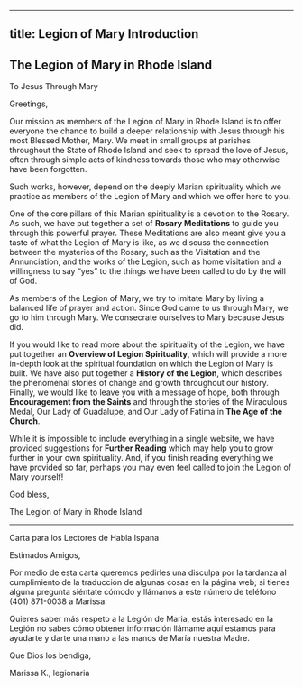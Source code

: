 
---
title: Legion of Mary Introduction
---

## **The Legion of Mary in Rhode Island**

To Jesus Through Mary

Greetings,

Our mission as members of the Legion of Mary in Rhode Island is to offer everyone the chance to build a deeper relationship with Jesus through his most Blessed Mother, Mary. We meet in small groups at parishes throughout the State of Rhode Island and seek to spread the love of Jesus, often through simple acts of kindness towards those who may otherwise have been forgotten.

Such works, however, depend on the deeply Marian spirituality which we practice as members of the Legion of Mary and which we offer here to you.

One of the core pillars of this Marian spirituality is a devotion to the Rosary. As such, we have put together a set of **Rosary Meditations** to guide you through this powerful prayer. These Meditations are also meant give you a taste of what the Legion of Mary is like, as we discuss the connection between the mysteries of the Rosary, such as the Visitation and the Annunciation, and the works of the Legion, such as home visitation and a willingness to say “yes” to the things we have been called to do by the will of God.

As members of the Legion of Mary, we try to imitate Mary by living a balanced life of prayer and action. Since God came to us through Mary, we go to him through Mary. We consecrate ourselves to Mary because Jesus did.

If you would like to read more about the spirituality of the Legion, we have put together an **Overview of Legion Spirituality**, which will provide a more in-depth look at the spiritual foundation on which the Legion of Mary is built. We have also put together a **History of the Legion**, which describes the phenomenal stories of change and growth throughout our history. Finally, we would like to leave you with a message of hope, both through **Encouragement from the Saints** and through the stories of the Miraculous Medal, Our Lady of Guadalupe, and Our Lady of Fatima in **The Age of the Church**.

While it is impossible to include everything in a single website, we have provided suggestions for **Further Reading** which may help you to grow further in your own spirituality. And, if you finish reading everything we have provided so far, perhaps you may even feel called to join the Legion of Mary yourself\!

God bless,

The Legion of Mary in Rhode Island

***

Carta para los Lectores de Habla Ispana

Estimados Amigos,

Por medio de esta carta queremos pedirles una disculpa por la tardanza al cumplimiento de la traducción de algunas cosas en la página web; si tienes alguna pregunta siéntate cómodo y llámanos a este número de teléfono (401) 871-0038 a Marissa.

Quieres saber más respeto a la Legión de Maria, estás interesado en la Legión no sabes cómo obtener información llámame aquí estamos para ayudarte y darte una mano a las manos de María nuestra Madre.

Que Dios los bendiga,

Marissa K., legionaria